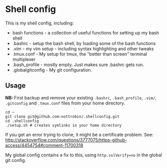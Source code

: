 Shell config
===

This is my shell config, including:

- bash functions - a collection of useful functions for setting up my bash shell
- .bashrc - setup the bash shell, by loading some of the bash functions
- .vim - my vim setup - including syntax highlighting and other tweaks
- .tmux.conf - My setup for tmux, the "better than screen" terminal multiplexer
- .bash_profile - mostly empty. Just makes sure .bashrc gets run.
- .globalgitconfig - My git configuration.

Usage
---

**NB:** First backup and remove your existing `.bashrc`, `.bash_profile`, `.vim/`, `.gitconfig` and `.tmux.conf` files from your home directory.

```
cd ~
git clone git@github.com:nottrobin/.shellconfig.git
cd .shellconfig
./setup.sh # creates symlinks in your home directory
```

If you get an error trying to clone, it might be a certificate problem. See:
http://stackoverflow.com/questions/3777075/https-github-access/4454754#comment-11700318

My global config contains a fix to this, using `http.sslVerify=no` in the global git config.

